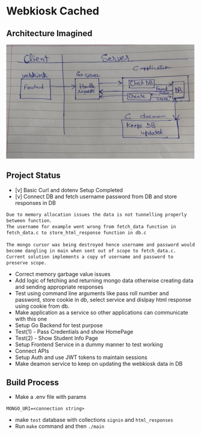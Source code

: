 # Webkiosk Cached

## Architecture Imagined
<img src="media/architecture.jpeg" alt="Example Image" width="500">

## Project Status
- [v] Basic Curl and dotenv Setup Completed
- [v] Connect DB and fetch username password from DB and store responses in DB
```
Due to memory allocation issues the data is not tunnelling properly between function.
The username for example went wrong from fetch_data function in fetch_data.c to store_html_response function in db.c

The mongo cursor was being destroyed hence username and password would become dangling in main when sent out of scope to fetch_data.c. 
Current solution implements a copy of username and password to preserve scope.
```
- Correct memory garbage value issues
- Add logic of fetching and returning mongo data otherwise creating data and sending appropriate responses
- Test using command line arguments like pass roll number and password, store cookie in db, select service and dislpay html response using cookie from db.
- Make application as a service so other applications can communicate with this one
- Setup Go Backend for test purpose
- Test(1) - Pass Credentials and show HomePage
- Test(2) - Show Student Info Page
- Setup Frontend Service in a dummy manner to test working
- Connect APIs
- Setup Auth and use JWT tokens to maintain sessions
- Make deamon service to keep on updating the webkiosk data in DB

## Build Process
- Make a .env file with params 
```
MONGO_URI=<connection string>
```
- make ```test``` database with collections ```signin``` and ```html_responses```
- Run ``` make ``` command and then ```./main```
